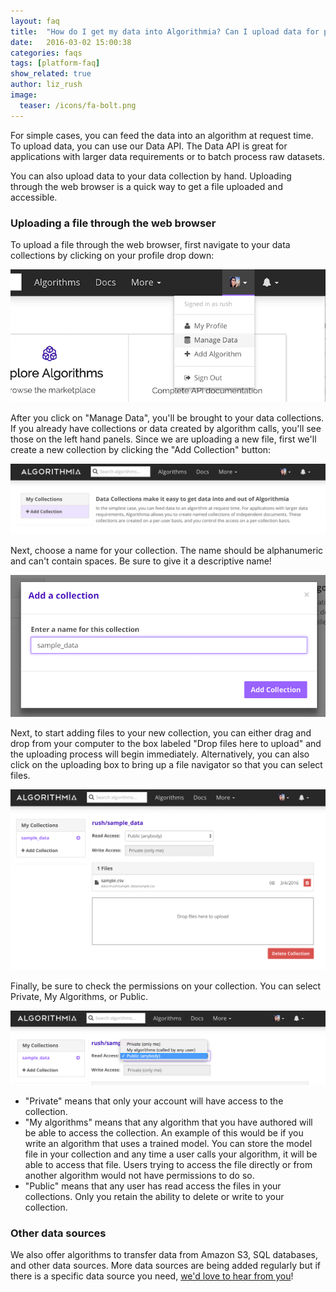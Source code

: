 ```yaml
---
layout: faq
title:  "How do I get my data into Algorithmia? Can I upload data for processing?"
date:   2016-03-02 15:00:38
categories: faqs
tags: [platform-faq]
show_related: true
author: liz_rush
image:
  teaser: /icons/fa-bolt.png
---
```


For simple cases, you can feed the data into an algorithm at request time. To upload data, you can use our Data API. The Data API is great for applications with larger data requirements or to batch process raw datasets.

You can also upload data to your data collection by hand. Uploading through the web browser is a quick way to get a file uploaded and accessible. 

### Uploading a file through the web browser

To upload a file through the web browser, first navigate to your data collections by clicking on your profile drop down:

![access data](/images/post_images/faqs/uploading_data/nav_bar_dropdown.png)


After you click on "Manage Data", you'll be brought to your data collections. If you already have collections or data created by algorithm calls, you'll see those on the left hand panels. Since we are uploading a new file, first we'll create a new collection by clicking the "Add Collection" button:

![new collection](/images/post_images/faqs/uploading_data/click_add_collection.png)

Next, choose a name for your collection. The name should be alphanumeric and can't contain spaces. Be sure to give it a descriptive name!

![name_collection](/images/post_images/faqs/uploading_data/name_collection.png)

Next, to start adding files to your new collection, you can either drag and drop from your computer to the box labeled "Drop files here to upload" and the uploading process will begin immediately. Alternatively, you can also click on the uploading box to bring up a file navigator so that you can select files.

![add file](/images/post_images/faqs/uploading_data/add_file.png)

Finally, be sure to check the permissions on your collection. You can select Private, My Algorithms, or Public. 

![make public](/images/post_images/faqs/uploading_data/make_public.png)

* "Private" means that only your account will have access to the collection.
* "My algorithms" means that any algorithm that you have authored will be able to access the collection. An example of this would be if you write an algorithm that uses a trained model. You can store the model file in your collection and any time a user calls your algorithm, it will be able to access that file. Users trying to access the file directly or from another algorithm would not have permissions to do so.
* "Public" means that any user has read access the files in your collections. Only you retain the ability to delete or write to your collection.

### Other data sources

We also offer algorithms to transfer data from Amazon S3, SQL databases, and other data sources. More data sources are being added regularly but if there is a specific data source you need, [we'd love to hear from you](https://algorithmia.com/contact)!

